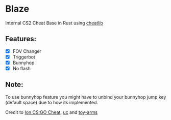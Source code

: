 # Blaze
Internal CS2 Cheat Base in Rust using [cheatlib](https://github.com/implicitlycorrect/cheatlib)

## Features:
- [x] FOV Changer
- [x] Triggerbot
- [x] Bunnyhop
- [x] No flash

## Note:
To use bunnyhop feature you might have to unbind your bunnyhop jump key (default space) due to how its implemented.

Credit to [Ion CS:GO Cheat](https://github.com/zorftw/Ion), [uc](https://www.unknowncheats.me/forum/rust-language-/620533-cs2-internal-rust-cheat-base.html) and [toy-arms](https://github.com/pseuxide/toy-arms)
